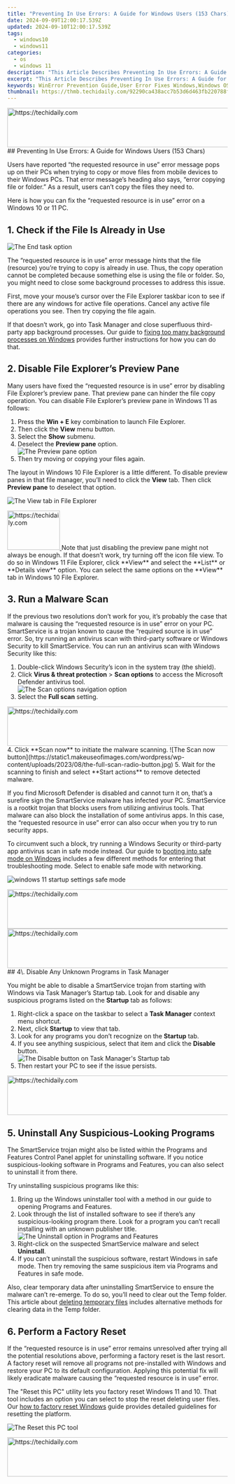 ```yaml
---
title: "Preventing In Use Errors: A Guide for Windows Users (153 Chars)"
date: 2024-09-09T12:00:17.539Z
updated: 2024-09-10T12:00:17.539Z
tags:
  - windows10
  - windows11
categories:
  - os
  - windows 11
description: "This Article Describes Preventing In Use Errors: A Guide for Windows Users (153 Chars)"
excerpt: "This Article Describes Preventing In Use Errors: A Guide for Windows Users (153 Chars)"
keywords: WinError Prevention Guide,User Error Fixes Windows,Windows OS Troubleshooting,In Use Error Solutions Windows,Avoiding Common Windows Errors,Fixing Windows Live Errors,Windows System Error Prevention
thumbnail: https://thmb.techidaily.com/92290ca438acc7b53d6d463fb220788f23c7aae03036a5859c384dd9ace3b529.jpg
---
```


<!-- affiliate ads begin -->
<a href="https://ephamedtechinc.pxf.io/c/5597632/2139322/26400" target="_top" id="2139322">
  <img src="//a.impactradius-go.com/display-ad/26400-2139322" border="0" alt="https://techidaily.com" width="728" height="90"/>
</a>
<img height="0" width="0" src="https://ephamedtechinc.pxf.io/i/5597632/2139322/26400" style="position:absolute;visibility:hidden;" border="0" />
<!-- affiliate ads end -->
## Preventing In Use Errors: A Guide for Windows Users (153 Chars)

 Users have reported “the requested resource in use” error message pops up on their PCs when trying to copy or move files from mobile devices to their Windows PCs. That error message’s heading also says, “error copying file or folder.” As a result, users can’t copy the files they need to.

 Here is how you can fix the “requested resource is in use” error on a Windows 10 or 11 PC.

## 1\. Check if the File Is Already in Use

![The End task option](https://static1.makeuseofimages.com/wordpress/wp-content/uploads/2023/08/the-end-task-option.jpg)

 The “requested resource is in use” error message hints that the file (resource) you’re trying to copy is already in use. Thus, the copy operation cannot be completed because something else is using the file or folder. So, you might need to close some background processes to address this issue.

 First, move your mouse’s cursor over the File Explorer taskbar icon to see if there are any windows for active file operations. Cancel any active file operations you see. Then try copying the file again.

 If that doesn’t work, go into Task Manager and close superfluous third-party app background processes. Our guide to [fixing too many background processes on Windows](https://www.makeuseof.com/windows-pc-too-many-background-processes/) provides further instructions for how you can do that.

## 2\. Disable File Explorer’s Preview Pane

 Many users have fixed the “requested resource is in use” error by disabling File Explorer’s preview pane. That preview pane can hinder the file copy operation. You can disable File Explorer’s preview pane in Windows 11 as follows:

1. Press the **Win + E** key combination to launch File Explorer.
2. Then click the **View** menu button.
3. Select the **Show** submenu.
4. Deselect the **Preview pane** option.  
![The Preview pane option](https://static1.makeuseofimages.com/wordpress/wp-content/uploads/2023/08/preview-pane-option.jpg)
5. Then try moving or copying your files again.

 The layout in Windows 10 File Explorer is a little different. To disable preview panes in that file manager, you’ll need to click the **View** tab. Then click **Preview pane** to deselect that option.

![The View tab in File Explorer](https://static1.makeuseofimages.com/wordpress/wp-content/uploads/2023/08/the-view-tab.jpg)

<!-- affiliate ads begin -->
<a href="https://aligracehair.sjv.io/c/5597632/2115908/19272" target="_top" id="2115908">
  <img src="//a.impactradius-go.com/display-ad/19272-2115908" border="0" alt="https://techidaily.com" width="120" height="90"/>
</a>
<img height="0" width="0" src="https://aligracehair.sjv.io/i/5597632/2115908/19272" style="position:absolute;visibility:hidden;" border="0" />
<!-- affiliate ads end -->
 Note that just disabling the preview pane might not always be enough. If that doesn’t work, try turning off the icon file view. To do so in Windows 11 File Explorer, click **View** and select the **List** or **Details view** option. You can select the same options on the **View** tab in Windows 10 File Explorer.

## 3\. Run a Malware Scan

 If the previous two resolutions don’t work for you, it’s probably the case that malware is causing the “requested resource is in use” error on your PC. SmartService is a trojan known to cause the “required source is in use” error. So, try running an antivirus scan with third-party software or Windows Security to kill SmartService. You can run an antivirus scan with Windows Security like this:

1. Double-click Windows Security’s icon in the system tray (the shield).
2. Click **Virus & threat protection** \> **Scan options** to access the Microsoft Defender antivirus tool.  
![The Scan options navigation option](https://static1.makeuseofimages.com/wordpress/wp-content/uploads/2023/08/the-scan-options.jpg)
3. Select the **Full scan** setting.
<!-- affiliate ads begin -->
<a href="https://aligracehair.sjv.io/c/5597632/2115951/19272" target="_top" id="2115951">
  <img src="//a.impactradius-go.com/display-ad/19272-2115951" border="0" alt="https://techidaily.com" width="728" height="90"/>
</a>
<img height="0" width="0" src="https://aligracehair.sjv.io/i/5597632/2115951/19272" style="position:absolute;visibility:hidden;" border="0" />
<!-- affiliate ads end -->
4. Click **Scan now** to initiate the malware scanning.  
![The Scan now button](https://static1.makeuseofimages.com/wordpress/wp-content/uploads/2023/08/the-full-scan-radio-button.jpg)
5. Wait for the scanning to finish and select **Start actions** to remove detected malware.

 If you find Microsoft Defender is disabled and cannot turn it on, that’s a surefire sign the SmartService malware has infected your PC. SmartService is a rootkit trojan that blocks users from utilizing antivirus tools. That malware can also block the installation of some antivirus apps. In this case, the “requested resource in use” error can also occur when you try to run security apps.

 To circumvent such a block, try running a Windows Security or third-party app antivirus scan in safe mode instead. Our guide to [booting into safe mode on Windows](https://www.makeuseof.com/windows-11-boot-safe-mode/) includes a few different methods for entering that troubleshooting mode. Select to enable safe mode with networking.

![windows 11 startup settings safe mode](https://static1.makeuseofimages.com/wordpress/wp-content/uploads/2023/03/windows-11-startup-settings-safe-mode.jpg)

<!-- affiliate ads begin -->
<a href="https://ephamedtechinc.pxf.io/c/5597632/2137214/26400" target="_top" id="2137214">
  <img src="//a.impactradius-go.com/display-ad/26400-2137214" border="0" alt="https://techidaily.com" width="728" height="90"/>
</a>
<img height="0" width="0" src="https://ephamedtechinc.pxf.io/i/5597632/2137214/26400" style="position:absolute;visibility:hidden;" border="0" />
<!-- affiliate ads end -->
<!-- affiliate ads begin -->
<a href="https://appsumo.8odi.net/c/5597632/2128844/7443" target="_top" id="2128844">
  <img src="//a.impactradius-go.com/display-ad/7443-2128844" border="0" alt="https://techidaily.com" width="728" height="90"/>
</a>
<img height="0" width="0" src="https://appsumo.8odi.net/i/5597632/2128844/7443" style="position:absolute;visibility:hidden;" border="0" />
<!-- affiliate ads end -->
## 4\. Disable Any Unknown Programs in Task Manager

 You might be able to disable a SmartService trojan from starting with Windows via Task Manager’s Startup tab. Look for and disable any suspicious programs listed on the **Startup** tab as follows:

1. Right-click a space on the taskbar to select a **Task Manager** context menu shortcut.
2. Next, click **Startup** to view that tab.
3. Look for any programs you don’t recognize on the **Startup** tab.
4. If you see anything suspicious, select that item and click the **Disable** button.  
![The Disable button on Task Manager's Startup tab](https://static1.makeuseofimages.com/wordpress/wp-content/uploads/2023/08/disable-button.jpg)
5. Then restart your PC to see if the issue persists.
<!-- affiliate ads begin -->
<a href="https://ephamedtechinc.pxf.io/c/5597632/2123511/26400" target="_top" id="2123511">
  <img src="//a.impactradius-go.com/display-ad/26400-2123511" border="0" alt="https://techidaily.com" width="728" height="90"/>
</a>
<img height="0" width="0" src="https://ephamedtechinc.pxf.io/i/5597632/2123511/26400" style="position:absolute;visibility:hidden;" border="0" />
<!-- affiliate ads end -->

## 5\. Uninstall Any Suspicious-Looking Programs

 The SmartService trojan might also be listed within the Programs and Features Control Panel applet for uninstalling software. If you notice suspicious-looking software in Programs and Features, you can also select to uninstall it from there.

 Try uninstalling suspicious programs like this:

1. Bring up the Windows uninstaller tool with a method in our guide to opening Programs and Features.
2. Look through the list of installed software to see if there’s any suspicious-looking program there. Look for a program you can’t recall installing with an unknown publisher title.  
![The Uninstall option in Programs and Features](https://static1.makeuseofimages.com/wordpress/wp-content/uploads/2023/08/the-uninstall-option4.jpg)
3. Right-click on the suspected SmartService malware and select **Uninstall**.
4. If you can’t uninstall the suspicious software, restart Windows in safe mode. Then try removing the same suspicious item via Programs and Features in safe mode.

 Also, clear temporary data after uninstalling SmartService to ensure the malware can’t re-emerge. To do so, you’ll need to clear out the Temp folder. This article about [deleting temporary files](https://www.makeuseof.com/windows-11-delete-temporary-files/) includes alternative methods for clearing data in the Temp folder.

## 6\. Perform a Factory Reset

 If the “requested resource is in use” error remains unresolved after trying all the potential resolutions above, performing a factory reset is the last resort. A factory reset will remove all programs not pre-installed with Windows and restore your PC to its default configuration. Applying this potential fix will likely eradicate malware causing the “requested resource is in use” error.

 The "Reset this PC" utility lets you factory reset Windows 11 and 10\. That tool includes an option you can select to stop the reset deleting user files. Our [how to factory reset Windows](https://www.makeuseof.com/tag/4-ways-factory-reset-windows-computer/) guide provides detailed guidelines for resetting the platform.

![The Reset this PC tool](https://static1.makeuseofimages.com/wordpress/wp-content/uploads/2023/08/the-keep-my-files-option.jpg)

<!-- affiliate ads begin -->
<a href="https://appsumo.8odi.net/c/5597632/2123748/7443" target="_top" id="2123748">
  <img src="//a.impactradius-go.com/display-ad/7443-2123748" border="0" alt="https://techidaily.com" width="600" height="90"/>
</a>
<img height="0" width="0" src="https://appsumo.8odi.net/i/5597632/2123748/7443" style="position:absolute;visibility:hidden;" border="0" />
<!-- affiliate ads end -->
<!-- affiliate ads begin -->
<span id="1495277">
					<video width="1536" height="864" style="cursor:pointer"
           poster="//a.impactradius-go.com/display-clicktoplayimage/1495277.png"
           onclick="if(!this.playClicked){this.play();this.setAttribute('controls',true);this.playClicked=true;}">
	   <source src="//a.impactradius-go.com/display-ad/17189-1495277">
	   <img src="//a.impactradius-go.com/display-clicktoplayimage/1495277.png" style="border: none; height: 100%; width: 100%; object-fit: contain">
	</video>
	<div style="width:960px;text-align:center"><a href="javascript:window.open(decodeURIComponent('https%3A%2F%2Ffunwhole.sjv.io%2Fc%2F5597632%2F1495277%2F17189'), '_blank');void(0);">Click here</a></div>
</span>
<img height="0" width="0" src="https://imp.pxf.io/i/5597632/1495277/17189" style="position:absolute;visibility:hidden;" border="0" />
<!-- affiliate ads end -->
## Get the “Requested Resource Is in Use” Error Sorted on Windows

 The potential solutions covered here are widely confirmed to resolve the “requested resource is in use” error. If it’s not caused by malware, disabling Explorer’s preview pane, as covered in resolution two, will usually fix the issue. Users confirm running an antivirus scan in safe mode (solution three) can fix the “required resource is in use” error when caused by malware.

 Here is how you can fix the “requested resource is in use” error on a Windows 10 or 11 PC.

<span class="atpl-alsoreadstyle">Also read:</span>
<div><ul>
<li><a href="https://extra-information.techidaily.com/new-crafting-compelling-stories-with-your-gopro-footage/"><u>[New] Crafting Compelling Stories with Your GoPro Footage</u></a></li>
<li><a href="https://facebook-videos.techidaily.com/new-mastering-instagram-your-step-by-step-video-sharing/"><u>[New] Mastering Instagram Your Step-by-Step Video Sharing</u></a></li>
<li><a href="https://youtube-data.techidaily.com/ed-in-2024-surveying-youtube-interactions/"><u>[Updated] In 2024, Surveying YouTube Interactions</u></a></li>
<li><a href="https://extra-resources.techidaily.com/2024-approved-brilliance-in-display-top-5-for-grading-professionals/"><u>2024 Approved Brilliance in Display TOP 5 for Grading Professionals</u></a></li>
<li><a href="https://extra-support.techidaily.com/2024-approved-navigating-10-essential-stages-for-proficient-smm-expertise/"><u>2024 Approved Navigating 10 Essential Stages for Proficient SMM Expertise</u></a></li>
<li><a href="https://some-approaches.techidaily.com/2024-approved-unveiling-the-secrets-of-avi-to-gif-transition-filmora-software-windowsmacos/"><u>2024 Approved Unveiling the Secrets of AVI to GIF Transition Filmora Software (Windows/macOS)</u></a></li>
<li><a href="https://games-able.techidaily.com/elevate-home-entertainment-harnessing-the-power-of-series-xs-blue-ray/"><u>Elevate Home Entertainment: Harnessing the Power of Series X's Blue-Ray</u></a></li>
<li><a href="https://tech-recovery.techidaily.com/expert-insights-on-using-recuva-for-effective-file-recovery-solutions-detailed-overview/"><u>Expert Insights on Using Recuva for Effective File Recovery Solutions - Detailed Overview</u></a></li>
<li><a href="https://windows11.techidaily.com/exploring-windows-iscsi-initiator-functionality/"><u>Exploring Windows iSCSI Initiator Functionality</u></a></li>
<li><a href="https://windows11.techidaily.com/fixing-common-photo-errors-on-windows-1011/"><u>Fixing Common Photo Errors on Windows 10/11</u></a></li>
<li><a href="https://windows11.techidaily.com/fixing-unresponsive-windows-11-search-engine/"><u>Fixing Unresponsive Windows 11 Search Engine</u></a></li>
<li><a href="https://windows11.techidaily.com/gain-mastery-over-files-in-windows-11-quick-transition-tricks/"><u>Gain Mastery Over Files in Windows 11: Quick Transition Tricks</u></a></li>
<li><a href="https://windows11.techidaily.com/get-rid-of-bloatware-in-a-flash-with-windows-11/"><u>Get Rid of Bloatware in a Flash with Windows 11</u></a></li>
<li><a href="https://windows11.techidaily.com/guide-unlock-hidden-bluetooth-clients-in-device-hub/"><u>Guide: Unlock Hidden Bluetooth Clients in Device Hub</u></a></li>
<li><a href="https://windows11.techidaily.com/how-does-microsoft-make-money-from-windows-11/"><u>How Does Microsoft Make Money From Windows 11?</u></a></li>
<li><a href="https://windows11.techidaily.com/how-to-address-windows-memory-write-faults/"><u>How to Address Windows Memory Write Faults</u></a></li>
<li><a href="https://on-screen-recording.techidaily.com/mastering-gamified-views-selecting-the-best-webcams-for-players/"><u>Mastering Gamified Views Selecting the Best Webcams for Players</u></a></li>
<li><a href="https://windows11.techidaily.com/navigating-graphics-drivers-a-windows-10-and-11-fixation/"><u>Navigating Graphics Drivers: A Windows 10 & 11 Fixation</u></a></li>
<li><a href="https://windows11.techidaily.com/navigating-windows-steam-audio-latency-troubleshooting/"><u>Navigating Windows Steam Audio Latency Troubleshooting</u></a></li>
<li><a href="https://windows11.techidaily.com/pure-functionality-cleaning-and-organizing-your-w11-workspace/"><u>Pure Functionality: Cleaning and Organizing Your W11 Workspace</u></a></li>
<li><a href="https://windows11.techidaily.com/re-enabling-print-service-after-error-displayed-on-pc/"><u>Re-Enabling Print Service After Error Displayed on PC</u></a></li>
<li><a href="https://windows11.techidaily.com/resolving-portaudio-faults-in-audacity-for-windows-1111-os/"><u>Resolving PortAudio Faults in Audacity for Windows 11/11 OS</u></a></li>
<li><a href="https://windows11.techidaily.com/reviving-dormant-workflow-rules-in-microsoft-outlook/"><u>Reviving Dormant Workflow Rules in Microsoft Outlook</u></a></li>
<li><a href="https://some-tips.techidaily.com/revolutionarer-ansatz-des-abbyy-sdks-zur-verbesserung-der-mobilgerate-onboarding-erfahrungen/"><u>Revolutionärer Ansatz Des ABBYY-SDKs Zur Verbesserung Der Mobilgeräte-Onboarding-Erfahrungen</u></a></li>
<li><a href="https://windows11.techidaily.com/seamless-workflow-excellent-screen-savers-with-clock-features/"><u>Seamless Workflow: Excellent Screen Savers with Clock Features</u></a></li>
<li><a href="https://windows11.techidaily.com/skillful-art-of-masking-the-search-on-11-taskbar/"><u>Skillful Art of Masking the Search on 11 Taskbar</u></a></li>
<li><a href="https://windows11.techidaily.com/stealthy-start-concealing-win11s-power-button-in-start-menu/"><u>Stealthy Start: Concealing Win11's Power Button in Start Menu</u></a></li>
<li><a href="https://windows11.techidaily.com/step-by-step-securely-storing-credentials-in-windows-files/"><u>Step-by-Step: Securely Storing Credentials in Windows Files</u></a></li>
<li><a href="https://windows11.techidaily.com/steps-for-rectifying-audacitys-audio-access-issue/"><u>Steps for Rectifying Audacity’s Audio Access Issue</u></a></li>
<li><a href="https://windows11.techidaily.com/streamlining-your-approach-to-fixing-installer-error-in-win11/"><u>Streamlining Your Approach to Fixing Installer Error in Win11</u></a></li>
<li><a href="https://windows11.techidaily.com/tackling-error-at-interrupt-during-debugging-windows/"><u>Tackling Error at Interrupt During Debugging Windows</u></a></li>
<li><a href="https://windows11.techidaily.com/the-peculiar-path-to-a-plain-start-menu/"><u>The Peculiar Path to a Plain Start Menu</u></a></li>
<li><a href="https://win-blog.techidaily.com/tips-for-preventing-your-gas-station-simulator-game-from-crashing-on-computer-monitor/"><u>Tips for Preventing Your Gas Station Simulator Game From Crashing on Computer Monitor</u></a></li>
<li><a href="https://windows11.techidaily.com/troubleshooting-roblox-windows-errors/"><u>Troubleshooting Roblox Windows Errors</u></a></li>
<li><a href="https://windows11.techidaily.com/unlocking-windows-11-access-a-step-by-step-guide/"><u>Unlocking Windows 11 Access: A Step-by-Step Guide</u></a></li>
<li><a href="https://some-approaches.techidaily.com/unveiling-cosmic-divides-metaverse-and-multiverse-explained-for-2024/"><u>Unveiling Cosmic Divides Metaverse and Multiverse Explained for 2024</u></a></li>
</ul></div>

<ins class="adsbygoogle"
      style="display:block"
      data-ad-client="ca-pub-7571918770474297"
      data-ad-slot="8358498916"
      data-ad-format="auto"
      data-full-width-responsive="true"></ins>